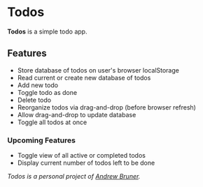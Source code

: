 # Todos

**Todos** is a simple todo app.

## Features

- Store database of todos on user's browser localStorage
- Read current or create new database of todos
- Add new todo
- Toggle todo as done
- Delete todo
- Reorganize todos via drag-and-drop (before browser refresh)
- Allow drag-and-drop to update database
- Toggle all todos at once

### Upcoming Features

- Toggle view of all active or completed todos
- Display current number of todos left to be done

_Todos is a personal project of [Andrew Bruner](https://github.com/andrewbruner)._
